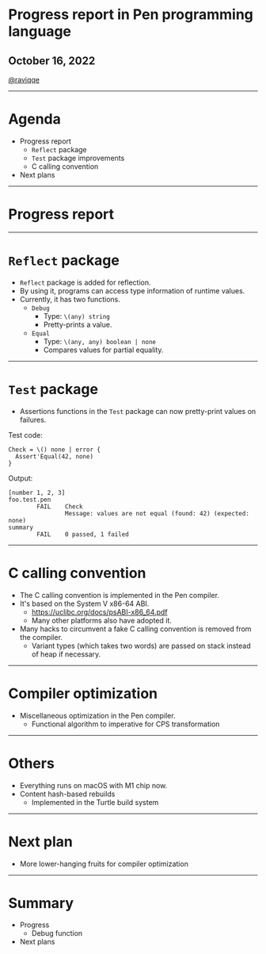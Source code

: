 # Progress report in Pen programming language

## October 16, 2022

[@raviqqe](https://github.com/raviqqe)

---

# Agenda

- Progress report
  - `Reflect` package
  - `Test` package improvements
  - C calling convention
- Next plans

---

# Progress report

---

# `Reflect` package

- `Reflect` package is added for reflection.
- By using it, programs can access type information of runtime values.
- Currently, it has two functions.
  - `Debug`
    - Type: `\(any) string`
    - Pretty-prints a value.
  - `Equal`
    - Type: `\(any, any) boolean | none`
    - Compares values for partial equality.

---

# `Test` package

- Assertions functions in the `Test` package can now pretty-print values on failures.

Test code:

```pen
Check = \() none | error {
  Assert'Equal(42, none)
}
```

Output:

```log
[number 1, 2, 3]
foo.test.pen
        FAIL    Check
                Message: values are not equal (found: 42) (expected: none)
summary
        FAIL    0 passed, 1 failed

```

---

# C calling convention

- The C calling convention is implemented in the Pen compiler.
- It's based on the System V x86-64 ABI.
  - https://uclibc.org/docs/psABI-x86_64.pdf
  - Many other platforms also have adopted it.
- Many hacks to circumvent a fake C calling convention is removed from the compiler.
  - Variant types (which takes two words) are passed on stack instead of heap if necessary.

---

# Compiler optimization

- Miscellaneous optimization in the Pen compiler.
  - Functional algorithm to imperative for CPS transformation

---

# Others

- Everything runs on macOS with M1 chip now.
- Content hash-based rebuilds
  - Implemented in the Turtle build system

---

# Next plan

- More lower-hanging fruits for compiler optimization

---

# Summary

- Progress
  - Debug function
- Next plans
